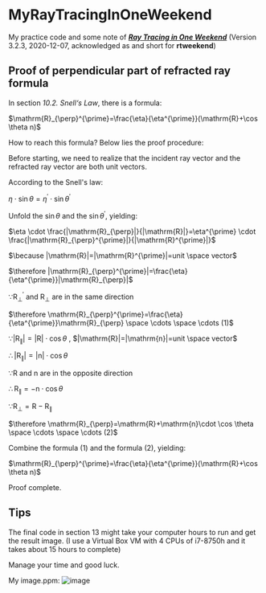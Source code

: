 # MyRayTracingInOneWeekend

My practice code and some note of [**_Ray Tracing in One Weekend_**](https://raytracing.github.io/books/RayTracingInOneWeekend.html) (Version 3.2.3, 2020-12-07, acknowledged as and short for **rtweekend**)

## Proof of perpendicular part of refracted ray formula

In section _10.2. Snell‘s Law_, there is a formula:

$\mathrm{R}_{\perp}^{\prime}=\frac{\eta}{\eta^{\prime}}(\mathrm{R}+\cos \theta n)$

How to reach this formula? Below lies the proof procedure:

Before starting, we need to realize that the incident ray vector and the refracted ray vector are both unit vectors.

According to the Snell's law:

$\eta \cdot \sin \theta=\eta^{\prime} \cdot \sin \theta^{\prime}$

Unfold the $\sin \theta$ and the $\sin\theta^{\prime}$, yielding:

$\eta \cdot \frac{|\mathrm{R}_{\perp}|}{|\mathrm{R}|}=\eta^{\prime} \cdot  \frac{|\mathrm{R}_{\perp}^{\prime}|}{|\mathrm{R}^{\prime}|}$

$\because |\mathrm{R}|=|\mathrm{R}^{\prime}|=unit \space vector$

$\therefore |\mathrm{R}_{\perp}^{\prime}|=\frac{\eta}{\eta^{\prime}}|\mathrm{R}_{\perp}|$

$\because \mathrm{R}_{\perp}^{\prime}$ and $\mathrm{R}_{\perp}$ are in the same direction

$\therefore \mathrm{R}_{\perp}^{\prime}=\frac{\eta}{\eta^{\prime}}\mathrm{R}_{\perp} \space \cdots \space \cdots (1)$

$\because |\mathrm{R}_{\parallel}|=|\mathrm{R}| \cdot \cos \theta$ , $|\mathrm{R}|=|\mathrm{n}|=unit \space vector$

$\therefore |\mathrm{R}_{\parallel}|=|\mathrm{n}| \cdot \cos \theta$

$\because \mathrm{R}$ and $\mathrm{n}$ are in the opposite direction

$\therefore \mathrm{R}_{\parallel}=-\mathrm{n} \cdot \cos \theta$

$\because \mathrm{R}_{\perp}=\mathrm{R}-\mathrm{R}_{\parallel}$

$\therefore \mathrm{R}_{\perp}=\mathrm{R}+\mathrm{n}\cdot \cos \theta \space \cdots \space \cdots (2)$

Combine the formula (1) and the formula (2), yielding:

$\mathrm{R}_{\perp}^{\prime}=\frac{\eta}{\eta^{\prime}}(\mathrm{R}+\cos \theta n)$

Proof complete.

## Tips

The final code in section 13 might take your computer hours to run and get the result image. (I use a Virtual Box VM with 4 CPUs of i7-8750h and it takes about 15 hours to complete)

Manage your time and good luck.

My image.ppm:
![image](./image.ppm)
